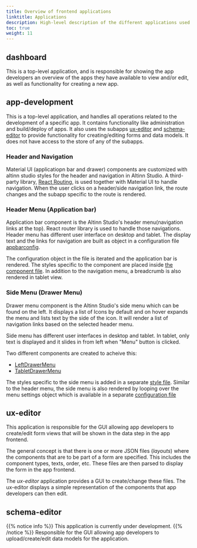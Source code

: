 ```yaml
---
title: Overview of frontend applications
linktitle: Applications
description: High-level description of the different applications used in Desgner frontend
toc: true
weight: 11
---
```


## dashboard
This is a top-level application, and is responsible for showing the app developers an overview of the apps they have available to 
view and/or edit, as well as functionality for creating a new app.

## app-development
This is a top-level application, and handles all operations related to the development of a specific app. It contains functionality like
administration and build/deploy of apps. It also uses the subapps [ux-editor](#ux-editor) and [schema-editor](#schema-editor) to provide functionality for 
creating/editing forms and data models. It does not have access to the store of any of the subapps.

### Header and Navigation
Material UI (applicatiopn bar and drawer) components are customized with altinn studio styles for the header and navigation in Altinn Studio.
A third-party library, [React Routing](https://reacttraining.com/react-router/web/guides/quick-start), is used together with Material UI to handle navigation.
When the user clicks on a header/side navigation link, the route changes and the subapp specific to the route is rendered.

### Header Menu (Application bar)
Application bar component is the Altinn Studio's header menu(navigation links at the top). React router library is used to handle those navigations.
Header menu has different user interface on desktop and tablet.
The display text and the links for navigation are built as object in a configuration file
[appbarconfig](https://github.com/Altinn/altinn-studio/blob/master/src/react-apps/applications/shared/src/navigation/main-header/appBarConfig.tsx).

The configuration object in the file is iterated and the application bar is rendered.
The styles specific to the component are placed inside
[the component file](https://github.com/Altinn/altinn-studio/blob/master/src/react-apps/applications/shared/src/navigation/main-header/appBar.tsx).
In addition to the navigation menu, a breadcrumb is also rendered in tablet view.

### Side Menu (Drawer Menu)
Drawer menu component is the Altinn Studio's side menu which can be found on the left.
It displays a list of Icons by default and on hover expands the menu and lists text by the side of the icon.
It will render a list of navigation links based on the selected header menu.

Side menu has different user interfaces in desktop and tablet. In tablet, only text is displayed and it slides in from left when "Menu" button is clicked.

Two different components are created to acheive this:

- [LeftDrawerMenu](https://github.com/Altinn/altinn-studio/blob/master/src/react-apps/applications/shared/src/navigation/drawer/LeftDrawerMenu.tsx)
- [TabletDrawerMenu](https://github.com/Altinn/altinn-studio/blob/master/src/react-apps/applications/shared/src/navigation/drawer/TabletDrawerMenu.tsx)

The styles specific to the side menu is added in a separate
[style file](https://github.com/Altinn/altinn-studio/blob/master/src/react-apps/applications/shared/src/navigation/drawer/leftDrawerMenuStyles.ts).
Similar to the header menu, the side menu is also rendered by looping over the menu settings object which is available in a separate
[configuration file](https://github.com/Altinn/altinn-studio/blob/master/src/react-apps/applications/shared/src/navigation/drawer/drawerMenuSettings.ts)

## ux-editor
This application is responsible for the GUI allowing app developers to create/edit form views that will be shown in the 
data step in the app frontend.

The general concept is that there is one or more JSON files (_layouts_) where the components that are to be part of a form are specified.
This includes the component types, texts, order, etc. These files are then parsed to display the form in the app frontend.

The _ux-editor_ application provides a GUI to create/change these files. The ux-editor displays a simple representation
of the components that app developers can then edit.

## schema-editor
{{% notice info %}}
This application is currently under development.
{{% /notice %}}
Responsible for the GUI allowing app developers to upload/create/edit data models for the application.
